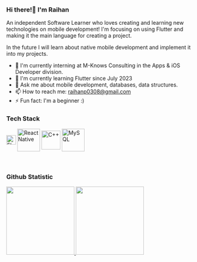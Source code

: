 ### Hi there!👋 I'm Raihan 

An independent Software Learner who loves creating and learning new technologies on mobile development! I'm focusing on using Flutter and making it the main language for creating a project.

In the future I will learn about native mobile development and implement it into my projects.

- 🔭 I'm currently interning at M-Knows Consulting in the Apps & iOS Developer division.
- 🌱 I'm currently learning Flutter since July 2023
- 💬 Ask me about mobile development, databases, data structures.
- 📫 How to reach me: raihanp0308@gmail.com
- ⚡ Fun fact: I'm a beginner :)

### Tech Stack
<div align="left">
  <a href="#"><img align="center" alt="Flutter" title="Flutter" height="25px" src="https://storage.googleapis.com/cms-storage-bucket/847ae81f5430402216fd.svg"/></a>
  <a href="#"><img align="center" alt="React Native" title="React Native" height="60px" src="https://cdn.jsdelivr.net/gh/kristerkari/react-native-svg-transformer/images/react-native-logo.png" /></a>
  <a href="#"><img align="center" alt="C++" title="C++" height="50px" src="https://upload.wikimedia.org/wikipedia/commons/thumb/1/18/ISO_C%2B%2B_Logo.svg/1822px-ISO_C%2B%2B_Logo.svg.png"/></a>
  <a href="#"><img align="center" alt="MySQL" title="MySQL" height="60px" src="https://download.logo.wine/logo/MySQL/MySQL-Logo.wine.png"/></a>
</div>
<br>
<br>

### Github Statistic
<p align="left">
  <a href="https://github.com/RaihanDwiPratama">
    <img height="180em" src="https://github-readme-stats-eight-theta.vercel.app/api?username=RaihanDwiPratama&show_icons=true&theme=algolia&include_all_commits=true&count_private=true"/>
    <img height="180em" src="https://github-readme-stats-eight-theta.vercel.app/api/top-langs/?username=RaihanDwiPratama&layout=compact&langs_count=8&theme=algolia"/>
  </a>
</p>
